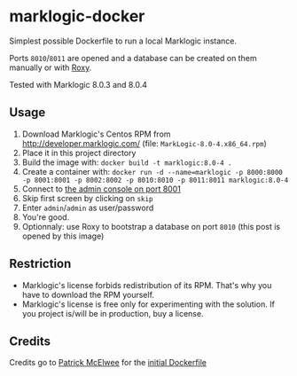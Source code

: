# marklogic-docker

Simplest possible Dockerfile to run a local Marklogic instance.

Ports `8010`/`8011` are opened and a database can be created on them manually or with [Roxy](https://github.com/marklogic/roxy).

Tested with Marklogic 8.0.3 and 8.0.4 


## Usage

1. Download Marklogic's Centos RPM from http://developer.marklogic.com/ (file: `MarkLogic-8.0-4.x86_64.rpm`)
1. Place it in this project directory
1. Build the image with: `docker build -t marklogic:8.0-4 .`
1. Create a container with: `docker run -d --name=marklogic -p 8000:8000 -p 8001:8001 -p 8002:8002 -p 8010:8010 -p 8011:8011 marklogic:8.0-4`
1. Connect to [the admin console on port 8001](http://localhost:8001/)
1. Skip first screen by clicking on `skip`
1. Enter `admin`/`admin` as user/password
1. You're good. 
1. Optionnaly: use Roxy to bootstrap a database on port `8010` (this post is opened by this image)


## Restriction

* Marklogic's license forbids redistribution of its RPM. That's why you have to download the RPM yourself.
* Marklogic's license is free only for experimenting with the solution. If you project is/will be in production, buy a license.


## Credits

Credits go to [Patrick McElwee](https://github.com/patrickmcelwee) for the [initial Dockerfile](https://github.com/patrickmcelwee/marklogic-dependencies)
